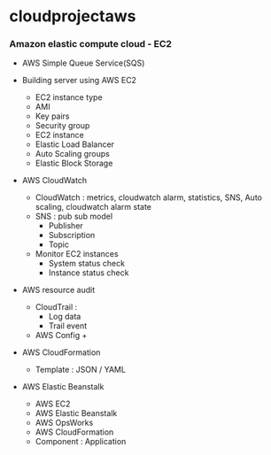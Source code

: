 # cloudprojectaws


### Amazon elastic compute cloud - EC2
+ AWS Simple Queue Service(SQS)




+ Building server using AWS EC2 
    + EC2 instance type 
    + AMI 
    + Key pairs 
    + Security group 
    + EC2 instance 
    + Elastic Load Balancer 
    + Auto Scaling groups 
    + Elastic Block Storage



+ AWS CloudWatch 
    + CloudWatch : metrics, cloudwatch alarm, statistics, SNS, Auto scaling, cloudwatch alarm state 
    + SNS : pub sub model 
        + Publisher 
        + Subscription 
        + Topic 
    + Monitor EC2 instances 
        + System status check 
        + Instance status check 


+ AWS resource audit 
    + CloudTrail : 
        + Log data 
        + Trail event 
    + AWS Config 
        + 
+ AWS CloudFormation 
    + Template : JSON / YAML 
+ AWS Elastic Beanstalk 
    + AWS EC2 
    + AWS Elastic Beanstalk 
    + AWS OpsWorks 
    + AWS CloudFormation 
    + Component : Application